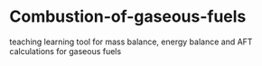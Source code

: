 # Combustion-of-gaseous-fuels
teaching learning tool for mass balance, energy balance and AFT calculations for gaseous fuels
